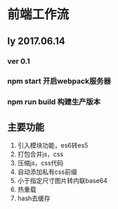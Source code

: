 # 前端工作流 
## ly 2017.06.14

### ver 0.1

### npm start 开启webpack服务器

### npm run build 构建生产版本

## 主要功能
1. 引入模块功能，es6转es5
2. 打包合并js，css
3. 压缩js，css代码
4. 自动添加私有css前缀
5. 小于指定尺寸图片转内联base64
6. 热重载
7. hash去缓存